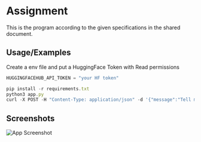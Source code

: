 
# Assignment

This is the program according to the given specifications in the shared document.


## Usage/Examples
Create a env file and put a HuggingFace Token with Read permissions
```javascript
HUGGINGFACEHUB_API_TOKEN = "your HF token"

```

```javascript
pip install -r requirements.txt
python3 app.py
curl -X POST -H "Content-Type: application/json" -d '{"message":"Tell me about the technical courses offered"}' http://127.0.0.1:5000/chat

```


## Screenshots

![App Screenshot](screenshot/working-creenshot.png)

